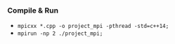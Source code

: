 ### Compile & Run
 - ``mpicxx *.cpp -o project_mpi -pthread -std=c++14;``
 - ``mpirun -np 2 ./project_mpi;``